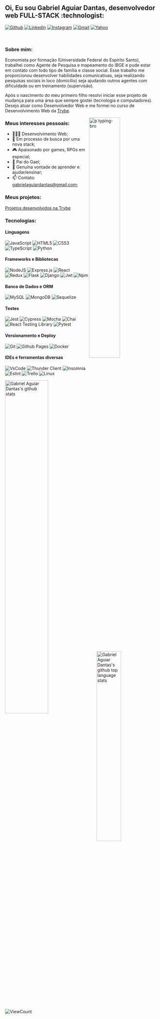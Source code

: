<h2> Oi, Eu sou Gabriel Aguiar Dantas, desenvolvedor web FULL-STACK :technologist: </h2>

[![Github](https://img.shields.io/badge/-Github-000?style=flat&logo=Github&logoColor=white)](https://github.com/gabrielaguiardantas)
[![Linkedin](https://img.shields.io/badge/-LinkedIn-blue?style=flat&logo=Linkedin&logoColor=white)](https://www.linkedin.com/in/gabrielaguiardantas/)
[![Instagram](https://img.shields.io/badge/-Instagram-c13584?style=flat&labelColor=c13584&logo=instagram&logoColor=white)](https://www.instagram.com/gabrielaguiardantas/)
[![Gmail](https://img.shields.io/badge/-Gmail-c14438?style=flat&logo=Gmail&logoColor=white)](mailto:gabrielaguiardantas@gmail.com)
[![Yahoo](https://img.shields.io/badge/Yahoo!-6001D2?style=flat&logo=Yahoo!&logoColor=white)](mailto:gabrielaguiardantas@yahoo.com.br)

&nbsp;

<h3>Sobre mim:</h3>

Economista por formação (Universidade Federal do Espírito Santo), trabalhei como Agente de Pesquisa e mapeamento do IBGE e pude estar em contato com todo tipo de família e classe social. Esse trabalho me proporcionou desenvolver habilidades comunicativas, seja realizando pesquisas sociais in loco (domicílio) seja ajudando outros agentes com dificuldade ou em treinamento (supervisão). 

Após o nascimento do meu primeiro filho resolvi iniciar esse projeto de mudança para uma área que sempre gostei (tecnologia e computadores). Desejo atuar como Desenvolvedor Web e me formei no curso de Desenvolvimento Web da [Trybe](https:www.betrybe.com).


<img 
  width="45%" 
  align="right" 
  alt="p typing-bro" 
  src="https://user-images.githubusercontent.com/110852595/210355940-a51b0530-877b-4ac9-a776-472af9c5a50e.svg"
/>


<h3>Meus interesses pessoais:</h3>


- 👨🏽‍💻 Desenvolvimento Web;
- 🌱 Em processo de busca por uma nova stack;
- :video_game: Apaixonado por games, RPGs em especial;
- :baby: Pai do Gael;
- 💬 Genuína vontade de aprender e ajudar/ensinar;
- 📫 Contato: gabrielaguiardantas@gmail.com;

<h3>Meus projetos:</h3>

<a 
  title="Projetos desenvolvidos na Trybe" 
  role="link" 
  rel="noopener noreferrer nofollow"                       
  href="https://github.com/gabrielaguiardantas/Trybe/tree/main/Trybe-projetos">
    Projetos desenvolvidos na Trybe
</a>


<h3>Tecnologias:</h3> 

<h4>Linguagens</h4>

![JavaScript](https://img.shields.io/badge/javascript-%23323330.svg?style=for-the-badge&logo=javascript&logoColor=%23F7DF1E)
![HTML5](https://img.shields.io/badge/html5-%23E34F26.svg?style=for-the-badge&logo=html5&logoColor=white)
![CSS3](https://img.shields.io/badge/css3-%231572B6.svg?style=for-the-badge&logo=css3&logoColor=white)
![TypeScript](https://img.shields.io/badge/typescript-%23007ACC.svg?style=for-the-badge&logo=typescript&logoColor=white)
![Python](https://img.shields.io/badge/python-3670A0?style=for-the-badge&logo=python&logoColor=ffdd54)


<h4> Frameworks e Bibliotecas</h4>
  

![NodeJS](https://img.shields.io/badge/node.js-6DA55F?style=for-the-badge&logo=node.js&logoColor=white)
![Express.js](https://img.shields.io/badge/express.js-%23404d59.svg?style=for-the-badge&logo=express&logoColor=%2361DAFB)
![React](https://img.shields.io/badge/react-%2320232a.svg?style=for-the-badge&logo=react&logoColor=%2361DAFB)
![Redux](https://img.shields.io/badge/redux-%23593d88.svg?style=for-the-badge&logo=redux&logoColor=white)
![Flask](https://img.shields.io/badge/flask-%23000.svg?style=for-the-badge&logo=flask&logoColor=white)
![Django](https://img.shields.io/badge/django-%23092E20.svg?style=for-the-badge&logo=django&logoColor=white)
![Jwt](https://img.shields.io/badge/JWT-black?style=for-the-badge&logo=JSON%20web%20tokens)
![Npm](https://img.shields.io/badge/npm-CB3837?style=for-the-badge&logo=npm&logoColor=white)


<h4> Banco de Dados e ORM</h4>

![MySQL](https://img.shields.io/badge/mysql-%2300f.svg?style=for-the-badge&logo=mysql&logoColor=white)
![MongoDB](https://img.shields.io/badge/MongoDB-%234ea94b.svg?style=for-the-badge&logo=mongodb&logoColor=white)
![Sequelize](https://img.shields.io/badge/sequelize-1572B6?style=for-the-badge&logo=sequelize&logoColor=white)

<h4> Testes</h4>

![Jest](https://img.shields.io/badge/-Jest-%23C21325?style=for-the-badge&logo=jest&logoColor=white)
![Cypress](https://img.shields.io/badge/-Cypress-%2317202C?style=for-the-badge&logo=cypress&logoColor=white)
![Mocha](https://img.shields.io/badge/-Mocha-%238D6748?style=for-the-badge&logo=mocha&logoColor=white)
![Chai](https://img.shields.io/badge/-Chai-%23F6ECD7?style=for-the-badge&logo=chai&logoColor=white)
![React Testing Library](https://img.shields.io/badge/-React%20Testing%20Library-%23E33332?style=for-the-badge&logo=testing-library&logoColor=white)
![Pytest](https://img.shields.io/badge/-Pytest-%23E34F26?style=for-the-badge&logo=pytest&logoColor=white)

<h4> Versionamento e Deploy </h4>

![Git](https://img.shields.io/badge/-Git-%23F05032?style=for-the-badge&logo=git&logoColor=white)
![Github Pages](https://img.shields.io/badge/github%20pages-121013?style=for-the-badge&logo=github&logoColor=white)
![Docker](https://img.shields.io/badge/-Docker-%232496ED?style=for-the-badge&logo=docker&logoColor=white)

<h4> IDEs e ferramentas diversas</h4>

![VsCode](https://img.shields.io/badge/-VSCode-%23007ACC?style=for-the-badge&logo=visual-studio-code&logoColor=white)
![Thunder Client](https://img.shields.io/badge/-Thunder%20Client-%23000000?style=for-the-badge&logo=thunder-client&logoColor=white)
![Insomnia](https://img.shields.io/badge/-Insomnia-%23FA578E?style=for-the-badge&logo=insomnia&logoColor=white)
![Eslint](https://img.shields.io/badge/-Eslint-%234B32C3?style=for-the-badge&logo=eslint&logoColor=white)
![Trello](https://img.shields.io/badge/-Trello-%23026AA7?style=for-the-badge&logo=trello&logoColor=white)
![Linux](https://img.shields.io/badge/-Linux-%23FCC624?style=for-the-badge&logo=linux&logoColor=black)

<img 
  width="53%" 
  align="left" 
  alt="Gabriel Aguiar Dantas's github stats" 
  src="https://github-readme-stats-git-masterrstaa-rickstaa.vercel.app/api?username=gabrielaguiardantas&show_icons=true&include_all_commits=true&hide_border=true&locale=pt-br&theme=transparent"
/>
<img 
  width="40%" 
  align="right" 
  alt="Gabriel Aguiar Dantas's github top language stats" 
  src="https://github-readme-stats-git-masterrstaa-rickstaa.vercel.app/api/top-langs/?username=gabrielaguiardantas&hide_border=true&locale=pt-br&layout=compact&theme=transparent"
/>

<img
  align="center"
  alt="ViewCount" 
  src="https://komarev.com/ghpvc/?username=gabrielaguiardantas&label=visitantes&color=blue&style=plastic" 
/>


